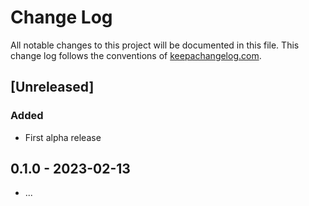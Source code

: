 # Change Log
All notable changes to this project will be documented in this file. This change log follows the conventions of [keepachangelog.com](http://keepachangelog.com/).

## [Unreleased]
### Added
- First alpha release 

## 0.1.0 - 2023-02-13
 - ...